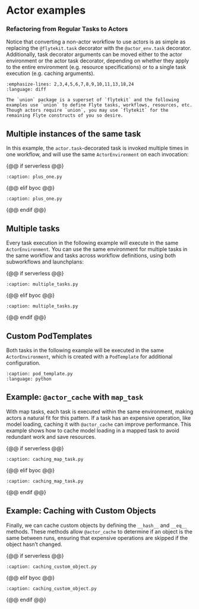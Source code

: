 # Actor examples

### Refactoring from Regular Tasks to Actors

Notice that converting a non-actor workflow to use actors is as simple as replacing the `@flytekit.task` decorator with the `@actor_env.task` decorator. Additionally, task decorator arguments can be moved either to the actor environment or the actor task decorator, depending on whether they apply to the entire environment (e.g. resource specifications) or to a single task execution (e.g. caching arguments).

```--rli-- https://raw.githubusercontent.com/unionai/unionai-examples/refs/heads/danielsola/se-297-actors-docs-for-customer-push/user_guide/core_concepts/actors/byoc/diff.py
:emphasize-lines: 2,3,4,5,6,7,8,9,10,11,13,18,24
:language: diff
```

```--note--
The `union` package is a superset of `flytekit` and the following examples use `union` to define Flyte tasks, workflows, resources, etc. Though actors require `union`, you may use `flytekit` for the remaining Flyte constructs of you so desire.
```

## Multiple instances of the same task

In this example, the `actor.task`-decorated task is invoked multiple times in one workflow, and will use the same `ActorEnvironment` on each invocation:

{@@ if serverless @@}
```--rli-- https://raw.githubusercontent.com/unionai/unionai-examples/main/user_guide/core_concepts/actors/serverless/plus_one.py
:caption: plus_one.py

```
{@@ elif byoc @@}
```--rli-- https://raw.githubusercontent.com/unionai/unionai-examples/main/user_guide/core_concepts/actors/byoc/plus_one.py
:caption: plus_one.py

```
{@@ endif @@}

## Multiple tasks

Every task execution in the following example will execute in the same `ActorEnvironment`. You can use the same environment for multiple tasks in the same workflow and tasks across workflow definitions, using both subworkflows and launchplans:

{@@ if serverless @@}
```--rli-- https://raw.githubusercontent.com/unionai/unionai-examples/main/user_guide/core_concepts/actors/serverless/multiple_tasks.py
:caption: multiple_tasks.py

```
{@@ elif byoc @@}
```--rli-- https://raw.githubusercontent.com/unionai/unionai-examples/main/user_guide/core_concepts/actors/byoc/multiple_tasks.py
:caption: multiple_tasks.py

```
{@@ endif @@}

## Custom PodTemplates

Both tasks in the following example will be executed in the same `ActorEnvironment`, which is created with a `PodTemplate` for additional configuration.

```--rli-- https://raw.githubusercontent.com/unionai/unionai-examples/main/user_guide/core_concepts/actors/pod_template.py
:caption: pod_template.py
:language: python
```

## Example: `@actor_cache` with `map_task`

With map tasks, each task is executed within the same environment, making actors a natural fit for this pattern. If a task has an expensive operation, like model loading, caching it with `@actor_cache` can improve performance. This example shows how to cache model loading in a mapped task to avoid redundant work and save resources.

{@@ if serverless @@}
```--rli-- https://raw.githubusercontent.com/unionai/unionai-examples/main/user_guide/core_concepts/actors/serverless/caching_map_task.py
:caption: caching_map_task.py

```
{@@ elif byoc @@}
```--rli-- https://raw.githubusercontent.com/unionai/unionai-examples/main/user_guide/core_concepts/actors/byoc/caching_map_task.py
:caption: caching_map_task.py

```
{@@ endif @@}

## Example: Caching with Custom Objects

Finally, we can cache custom objects by defining the `__hash__` and `__eq__` methods. These methods allow `@actor_cache` to determine if an object is the same between runs, ensuring that expensive operations are skipped if the object hasn’t changed.

{@@ if serverless @@}
```--rli-- https://raw.githubusercontent.com/unionai/unionai-examples/main/user_guide/core_concepts/actors/serverless/caching_custom_object.py
:caption: caching_custom_object.py

```
{@@ elif byoc @@}
```--rli-- https://raw.githubusercontent.com/unionai/unionai-examples/main/user_guide/core_concepts/actors/byoc/caching_custom_object.py
:caption: caching_custom_object.py

```
{@@ endif @@}


